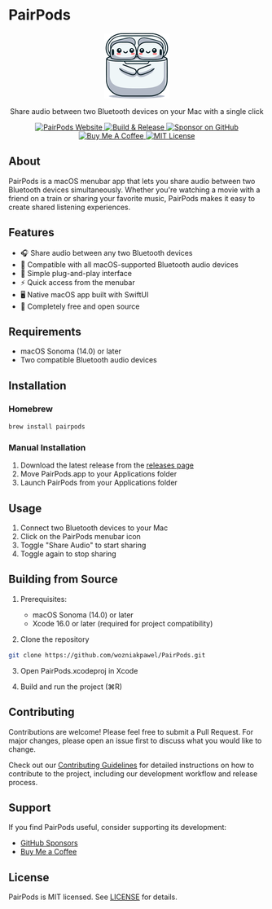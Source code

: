 # PairPods

<p align="center">
  <img src="PairPods/Assets.xcassets/AppIcon.appiconset/icon_128x128.png" width="128" height="128" alt="PairPods Icon">
</p>

<p align="center">
  Share audio between two Bluetooth devices on your Mac with a single click
</p>

<p align="center">
  <a href="https://pairpods.app">
    <img src="https://img.shields.io/badge/Website-pairpods.app-blue.svg" alt="PairPods Website">
  </a>
  <a href="https://github.com/wozniakpawel/PairPods/actions/workflows/release.yml">
    <img src="https://github.com/wozniakpawel/PairPods/actions/workflows/release.yml/badge.svg" alt="Build & Release">
  </a>
  <a href="https://github.com/sponsors/wozniakpawel">
    <img src="https://img.shields.io/badge/Sponsor-GitHub-ea4aaa.svg" alt="Sponsor on GitHub">
  </a>
  <a href="https://www.buymeacoffee.com/wozniakpawel">
    <img src="https://img.shields.io/badge/Buy%20Me%20a%20Coffee-Support-yellow.svg" alt="Buy Me A Coffee">
  </a>
  <a href="LICENSE">
    <img src="https://img.shields.io/badge/License-MIT-blue.svg" alt="MIT License">
  </a>
</p>

## About

PairPods is a macOS menubar app that lets you share audio between two Bluetooth devices simultaneously. Whether you're watching a movie with a friend on a train or sharing your favorite music, PairPods makes it easy to create shared listening experiences.

## Features

- 🎧 Share audio between any two Bluetooth devices
- 🎵 Compatible with all macOS-supported Bluetooth audio devices
- 🔌 Simple plug-and-play interface
- ⚡️ Quick access from the menubar
- 🖥️ Native macOS app built with SwiftUI
- 💯 Completely free and open source

## Requirements

- macOS Sonoma (14.0) or later
- Two compatible Bluetooth audio devices

## Installation

### Homebrew

```bash
brew install pairpods
```

### Manual Installation

1. Download the latest release from the [releases page](https://github.com/wozniakpawel/PairPods/releases)
2. Move PairPods.app to your Applications folder
3. Launch PairPods from your Applications folder

## Usage

1. Connect two Bluetooth devices to your Mac
2. Click on the PairPods menubar icon
3. Toggle "Share Audio" to start sharing
4. Toggle again to stop sharing

## Building from Source

1. Prerequisites:
   - macOS Sonoma (14.0) or later
   - Xcode 16.0 or later (required for project compatibility)

2. Clone the repository
```bash
git clone https://github.com/wozniakpawel/PairPods.git
```

3. Open PairPods.xcodeproj in Xcode

4. Build and run the project (⌘R)

## Contributing

Contributions are welcome! Please feel free to submit a Pull Request. For major changes, please open an issue first to discuss what you would like to change.

Check out our [Contributing Guidelines](https://github.com/wozniakpawel/PairPods/blob/main/CONTRIBUTING.md) for detailed instructions on how to contribute to the project, including our development workflow and release process.

## Support

If you find PairPods useful, consider supporting its development:

- [GitHub Sponsors](https://github.com/sponsors/wozniakpawel)
- [Buy Me a Coffee](https://www.buymeacoffee.com/wozniakpawel)

## License

PairPods is MIT licensed. See [LICENSE](LICENSE) for details.